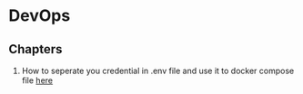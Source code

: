 # DevOps


## Chapters
1. How to seperate you credential in .env file and use it to docker compose file
[here](/env-with-docker-compose/)
